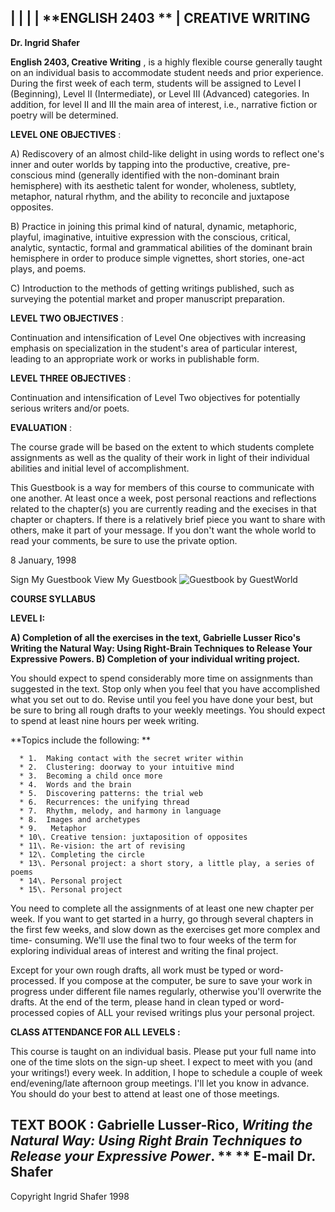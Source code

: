   |  |  |  |  **ENGLISH 2403  ** |  **CREATIVE WRITING**  
---  
  
  
**Dr. Ingrid Shafer**  


**English 2403, Creative Writing** , is a highly flexible course generally
taught on an individual basis to accommodate student needs and prior
experience. During the first week of each term, students will be assigned to
Level I (Beginning), Level II (Intermediate), or Level III (Advanced)
categories. In addition, for level II and III the main area of interest, i.e.,
narrative fiction or poetry will be determined.  


**LEVEL ONE OBJECTIVES** :

A) Rediscovery of an almost child-like delight in using words to reflect one's
inner and outer worlds by tapping into the productive, creative, pre-conscious
mind (generally identified with the non-dominant brain hemisphere) with its
aesthetic talent for wonder, wholeness, subtlety, metaphor, natural rhythm,
and the ability to reconcile and juxtapose opposites.

B) Practice in joining this primal kind of natural, dynamic, metaphoric,
playful, imaginative, intuitive expression with the conscious, critical,
analytic, syntactic, formal and grammatical abilities of the dominant brain
hemisphere in order to produce simple vignettes, short stories, one-act plays,
and poems.

C) Introduction to the methods of getting writings published, such as
surveying the potential market and proper manuscript preparation.  


**LEVEL TWO OBJECTIVES** :

Continuation and intensification of Level One objectives with increasing
emphasis on specialization in the student's area of particular interest,
leading to an appropriate work or works in publishable form.

**LEVEL THREE OBJECTIVES** :

Continuation and intensification of Level Two objectives for potentially
serious writers and/or poets.  


**EVALUATION** :

The course grade will be based on the extent to which students complete
assignments as well as the quality of their work in light of their individual
abilities and initial level of accomplishment.

This Guestbook is a way for members of this course to communicate with one
another. At least once a week, post personal reactions and reflections related
to the chapter(s) you are currently reading and the execises in that chapter
or chapters. If there is a relatively brief piece you want to share with
others, make it part of your message.  If you don't want the whole world to
read your comments, be sure to use the private option.

8 January, 1998

Sign My Guestbook View My Guestbook ![Guestbook by
GuestWorld](lpagebutton.gif)  
    
  **COURSE SYLLABUS**

**LEVEL I:**  

**A) Completion of all the exercises in the text, Gabrielle Lusser Rico's
Writing the Natural Way: Using Right-Brain Techniques to Release Your
Expressive Powers. B) Completion of your individual writing project.**  

You should expect to spend considerably more time on assignments than
suggested in the text. Stop only when you feel that you have accomplished what
you set out to do. Revise until you feel you have done your best, but be sure
to bring all rough drafts to your weekly meetings. You should expect to spend
at least nine hours per week writing.  


**Topics include the following:  **



      * 1.  Making contact with the secret writer within
      * 2.  Clustering: doorway to your intuitive mind
      * 3.  Becoming a child once more
      * 4.  Words and the brain
      * 5.  Discovering patterns: the trial web
      * 6.  Recurrences: the unifying thread
      * 7.  Rhythm, melody, and harmony in language 
      * 8.  Images and archetypes 
      * 9.   Metaphor 
      * 10\. Creative tension: juxtaposition of opposites 
      * 11\. Re-vision: the art of revising 
      * 12\. Completing the circle 
      * 13\. Personal project: a short story, a little play, a series of poems 
      * 14\. Personal project 
      * 15\. Personal project

You need to complete all the assignments of at least one new chapter per week.
If you want to get started in a hurry, go through several chapters in the
first few weeks, and slow down as the exercises get more complex and time-
consuming. We'll use the final two to four weeks of the term for exploring
individual areas of interest and writing the final project.

Except for your own  rough drafts, all work must be typed or word-processed.
If you compose at the computer, be sure to save your work in progress under
different file names regularly, otherwise you'll overwrite the drafts. At the
end of the term, please hand in clean typed or word-processed copies of ALL
your revised writings plus your personal project.  


**CLASS ATTENDANCE FOR ALL LEVELS :**

This course is taught on an individual basis. Please put your full name into
one of the time slots on the sign-up sheet. I expect to meet with you (and
your writings!) every week. In addition, I hope to schedule a couple of week
end/evening/late afternoon group meetings. I'll let you know in advance. You
should do your best to attend at least one of those meetings.  


**TEXT BOOK :**  Gabrielle Lusser-Rico, _Writing the Natural Way: Using Right
Brain Techniques to Release your Expressive Power_. ** **   **E-mail Dr.
Shafer**  
---  
Copyright   Ingrid Shafer 1998  
  
     


